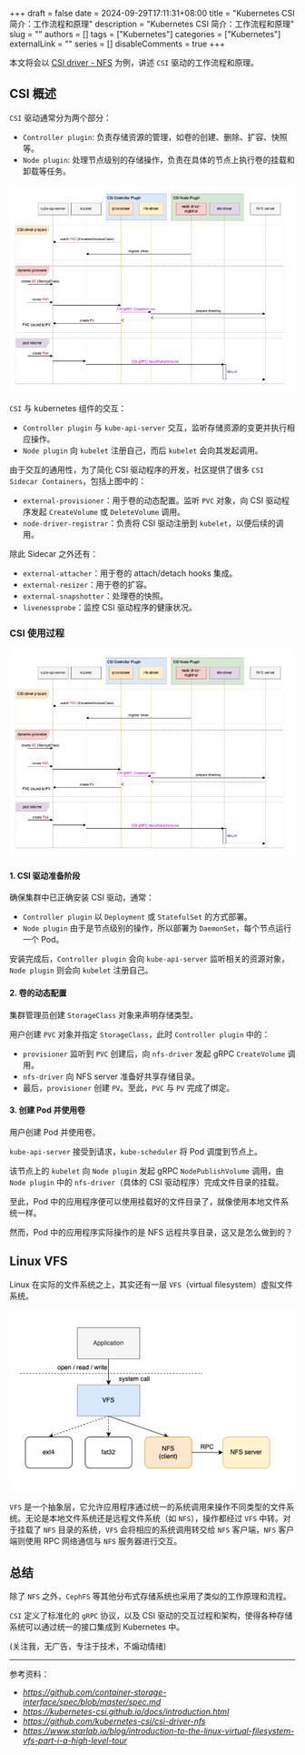 +++
draft = false
date = 2024-09-29T17:11:31+08:00
title = "Kubernetes CSI 简介：工作流程和原理"
description = "Kubernetes CSI 简介：工作流程和原理"
slug = ""
authors = []
tags = ["Kubernetes"]
categories = ["Kubernetes"]
externalLink = ""
series = []
disableComments = true
+++

本文将会以 [CSI driver - NFS](https://github.com/kubernetes-csi/csi-driver-nfs) 为例，讲述 `CSI` 驱动的工作流程和原理。

## CSI 概述

`CSI` 驱动通常分为两个部分：
- `Controller plugin`: 负责存储资源的管理，如卷的创建、删除、扩容、快照等。
- `Node plugin`: 处理节点级别的存储操作，负责在具体的节点上执行卷的挂载和卸载等任务。

![](https://raw.githubusercontent.com/RifeWang/images/master/k8s/k8s-csi.drawio.png)

`CSI` 与 kubernetes 组件的交互：
- `Controller plugin` 与 `kube-api-server` 交互，监听存储资源的变更并执行相应操作。
- `Node plugin` 向 `kubelet` 注册自己，而后 `kubelet` 会向其发起调用。

由于交互的通用性，为了简化 CSI 驱动程序的开发，社区提供了很多 `CSI Sidecar Containers`，包括上图中的：
- `external-provisioner`：用于卷的动态配置。监听 `PVC` 对象，向 CSI 驱动程序发起 `CreateVolume` 或 `DeleteVolume` 调用。
- `node-driver-registrar`：负责将 CSI 驱动注册到 `kubelet`，以便后续的调用。

除此 Sidecar 之外还有：
- `external-attacher`：用于卷的 attach/detach hooks 集成。
- `external-resizer`：用于卷的扩容。
- `external-snapshotter`：处理卷的快照。
- `livenessprobe`：监控 CSI 驱动程序的健康状况。

### CSI 使用过程

![](https://raw.githubusercontent.com/RifeWang/images/master/k8s/k8s-csi.drawio.png)

#### 1. CSI 驱动准备阶段

确保集群中已正确安装 CSI 驱动，通常：
- `Controller plugin` 以 `Deployment` 或 `StatefulSet` 的方式部署。
- `Node plugin` 由于是节点级别的操作，所以部署为 `DaemonSet`，每个节点运行一个 Pod。

安装完成后，`Controller plugin` 会向 `kube-api-server` 监听相关的资源对象，`Node plugin` 则会向 `kubelet` 注册自己。

#### 2. 卷的动态配置

集群管理员创建 `StorageClass` 对象来声明存储类型。

用户创建 `PVC` 对象并指定 `StorageClass`，此时 `Controller plugin` 中的：
- `provisioner` 监听到 `PVC` 创建后，向 `nfs-driver` 发起 gRPC `CreateVolume` 调用。
- `nfs-driver` 向 NFS server 准备好共享存储目录。
- 最后，`provisioner` 创建 `PV`。至此，`PVC` 与 `PV` 完成了绑定。

#### 3. 创建 Pod 并使用卷

用户创建 Pod 并使用卷。

`kube-api-server` 接受到请求，`kube-scheduler` 将 Pod 调度到节点上。

该节点上的 `kubelet` 向 `Node plugin` 发起 gRPC `NodePublishVolume` 调用，由 `Node plugin` 中的 `nfs-driver`（具体的 CSI 驱动程序）完成文件目录的挂载。

至此，Pod 中的应用程序便可以使用挂载好的文件目录了，就像使用本地文件系统一样。

然而，Pod 中的应用程序实际操作的是 NFS 远程共享目录，这又是怎么做到的？


## Linux VFS

Linux 在实际的文件系统之上，其实还有一层 `VFS`（virtual filesystem）虚拟文件系统。

![](https://raw.githubusercontent.com/RifeWang/images/master/k8s/linux-VFS.drawio.png)

`VFS` 是一个抽象层，它允许应用程序通过统一的系统调用来操作不同类型的文件系统。无论是本地文件系统还是远程文件系统（如 `NFS`），操作都经过 `VFS` 中转。对于挂载了 `NFS` 目录的系统，`VFS` 会将相应的系统调用转交给 `NFS` 客户端，`NFS` 客户端则使用 RPC 网络通信与 `NFS` 服务器进行交互。

## 总结

除了 `NFS` 之外，`CephFS` 等其他分布式存储系统也采用了类似的工作原理和流程。

`CSI` 定义了标准化的 `gRPC` 协议，以及 CSI 驱动的交互过程和架构，使得各种存储系统可以通过统一的接口集成到 Kubernetes 中。


(关注我，无广告，专注于技术，不煽动情绪)

---

参考资料：

- *https://github.com/container-storage-interface/spec/blob/master/spec.md*
- *https://kubernetes-csi.github.io/docs/introduction.html*
- *https://github.com/kubernetes-csi/csi-driver-nfs*
- *https://www.starlab.io/blog/introduction-to-the-linux-virtual-filesystem-vfs-part-i-a-high-level-tour*
